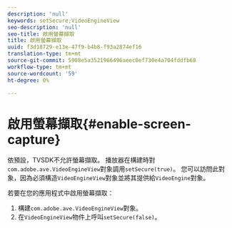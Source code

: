 ```yaml
---
description: 'null'
keywords: setSecure;VideoEngineView
seo-description: 'null'
seo-title: 啟用螢幕擷取
title: 啟用螢幕擷取
uuid: f3d18729-e13e-47f9-b4b8-f93a2874ef16
translation-type: tm+mt
source-git-commit: 5908e5a3521966496aeec0ef730e4a704fddfb68
workflow-type: tm+mt
source-wordcount: '59'
ht-degree: 0%

---
```



# 啟用螢幕擷取{#enable-screen-capture}

依預設，TVSDK不允許螢幕擷取。 播放器在構建時對`com.adobe.ave.VideoEngineView`對象調用`setSecure(true)`。 您可以訪問此對象，因為必須構造`VideoEngineView`對象並將其提供給`VideoEngine`對象。

若要在您的應用程式中啟用螢幕擷取：

1. 構建`com.adobe.ave.VideoEngineView`對象。
1. 在`VideoEngineView`物件上呼叫`setSecure(false)`。
